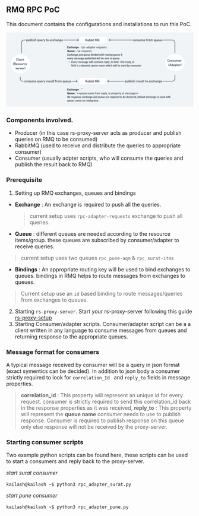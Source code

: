 ## RMQ RPC PoC 

This document contains the configurations and installations to run this PoC.


<p align="center">
<img src="RMQ RPC.png">
</p>







### Components involved.
- Producer (in this case rs-proxy-server acts as producer and publish queries on RMQ to be consumed)
- RabbitMQ (used to receive and distribute the queries to appropriate consumer)
- Consumer (usually adpter scripts, who will consume the queries and publish the result back to RMQ) 


### Prerequisite

1. Setting up RMQ exchanges, queues and bindings

 - **Exchange** : An exchange is required to push all the queries. 
      > current setup uses `rpc-adapter-requests` exchange to push all queries.
  
  - **Queue**    : different queues are needed according to the resource items/group. these queues are subscribed by consumer/adapter to receive queries.
  > current setup uses two queues `rpc_pune-aqm` & `rpc_surat-itms`
  
  - **Bindings** : An appropriate routing key will be used to bind exchanges to queues. bindings in RMQ helps to route messages from exchanges to queues.
  > Current setup use an `id` based binding to route messages/queries from exchanges  to queues.
 
2. Starting `rs-proxy-server`.
Start your rs-proxy-server following this guide [rs-proxy-setup](https://github.com/datakaveri/iudx-rs-proxy/blob/main/README.md "rs-proxy-setup")
3. Starting Consumer/adapter scripts.
Consumer/adapter script can be a a client written in any language to consume messages from queues and returning response to the appropriate queues.

### Message format for consumers

A typical message received by consumer will be a query in json format (exact symentics can be decided). In addition to json body a consumer strictly required to look for `correlation_Id ` and `reply_to` fields in message properties.

> **correlation_id** : This property will represent an unique id for every request. consumer is strictly required to send this correlation_id back in the response properties as it was received,
> **reply_to** : This property will represent the **queue name** consumer needs to use to publish response. Consumer is required to publish response on this queue only else response will not be received by the proxy-server.

### Starting consumer scripts

Two example python scripts can be found here, these scripts can be used to start a consumers and reply back to the proxy-server.

*start surat consumer*
``` console
kailash@kailash ~$ python3 rpc_adapter_surat.py
```

*start pune consumer*
``` console
kailash@kailash ~$ python3 rpc_adapter_pune.py
```

